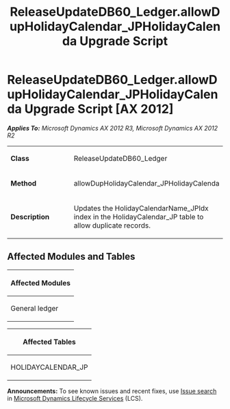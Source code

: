 ﻿---
title: ReleaseUpdateDB60_Ledger.allowDupHolidayCalendar_JPHolidayCalenda Upgrade Script
TOCTitle: ReleaseUpdateDB60_Ledger.allowDupHolidayCalendar_JPHolidayCalenda Upgrade Script
ms:assetid: 226f102f-9de5-f72e-eb58-ac5dce3def2d
ms:mtpsurl: https://msdn.microsoft.com/en-us/library/JJ684947(v=AX.60)
ms:contentKeyID: 49707149
ms.date: 05/18/2015
mtps_version: v=AX.60
---

# ReleaseUpdateDB60\_Ledger.allowDupHolidayCalendar\_JPHolidayCalenda Upgrade Script [AX 2012]


_**Applies To:** Microsoft Dynamics AX 2012 R3, Microsoft Dynamics AX 2012 R2_

<table>
<colgroup>
<col style="width: 50%" />
<col style="width: 50%" />
</colgroup>
<tbody>
<tr class="odd">
<td><p><strong>Class</strong></p></td>
<td><p>ReleaseUpdateDB60_Ledger</p></td>
</tr>
<tr class="even">
<td><p><strong>Method</strong></p></td>
<td><p>allowDupHolidayCalendar_JPHolidayCalenda</p></td>
</tr>
<tr class="odd">
<td><p><strong>Description</strong></p></td>
<td><p>Updates the HolidayCalendarName_JPIdx index in the HolidayCalendar_JP table to allow duplicate records.</p></td>
</tr>
</tbody>
</table>


## Affected Modules and Tables

<table>
<colgroup>
<col style="width: 100%" />
</colgroup>
<thead>
<tr class="header">
<th><p>Affected Modules</p></th>
</tr>
</thead>
<tbody>
<tr class="odd">
<td><p>General ledger</p></td>
</tr>
</tbody>
</table>


<table>
<colgroup>
<col style="width: 100%" />
</colgroup>
<thead>
<tr class="header">
<th><p>Affected Tables</p></th>
</tr>
</thead>
<tbody>
<tr class="odd">
<td><p>HOLIDAYCALENDAR_JP</p></td>
</tr>
</tbody>
</table>

  
**Announcements:** To see known issues and recent fixes, use [Issue search](http://go.microsoft.com/fwlink/?linkid=389258) in [Microsoft Dynamics Lifecycle Services](http://go.microsoft.com/fwlink/?linkid=306505) (LCS).

